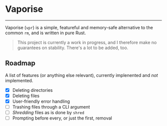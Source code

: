 # Vaporise
---
Vaporise (`vpr`) is a simple, featureful and memory-safe alternative to the common `rm`, and is written in pure Rust.

> This project is currently a work in progress, and I therefore make no guarantees on stability. There's a lot to be added, too.

## Roadmap
A list of features (or anything else relevant), currently implenented and *not* implemented.
- [X] Deleting directories
- [X] Deleting files
- [X] User-friendly error handling
- [ ] Trashing files through a CLI argument
- [ ] *Shredding* files as is done by `shred`
- [ ] Prompting before every, or just the first, removal
